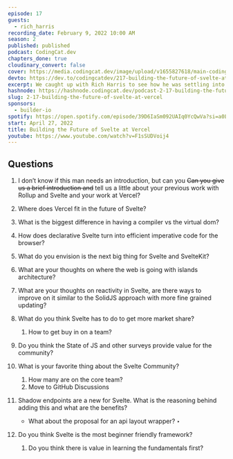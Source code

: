 ```yaml
---
episode: 17
guests:
  - rich_harris
recording_date: February 9, 2022 10:00 AM
season: 2
published: published
podcast: CodingCat.dev
chapters_done: true
cloudinary_convert: false
cover: https://media.codingcat.dev/image/upload/v1655827618/main-codingcatdev-photo/Building_the_Future_of_Svelte_at_Vercel.jpg
devto: https://dev.to/codingcatdev/217-building-the-future-of-svelte-at-vercel-53ok
excerpt: We caught up with Rich Harris to see how he was settling into his new role with Vercel and what is next for Svelte.
hashnode: https://hashnode.codingcat.dev/podcast-2-17-building-the-future-of-svelte-at-vercel
slug: 2-17-building-the-future-of-svelte-at-vercel
sponsors:
  - builder-io
spotify: https://open.spotify.com/episode/39D6IaSm092UAIq0YcQwVa?si=a0LWbNeuTVOh5_DL1BlNJQ
start: April 27, 2022
title: Building the Future of Svelte at Vercel
youtube: https://www.youtube.com/watch?v=F1sSUDVoij4
---
```


## Questions

1. I don’t know if this man needs an introduction, but can you
   ~~Can you give us a brief introduction and~~ tell us a little about your previous work with Rollup and Svelte and your work at Vercel?
2. Where does Vercel fit in the future of Svelte?
3. What is the biggest difference in having a compiler vs the virtual dom?
4. How does declarative Svelte turn into efficient imperative code for the browser?
5. What do you envision is the next big thing for Svelte and SvelteKit?
6. What are your thoughts on where the web is going with islands architecture?
7. What are your thoughts on reactivity in Svelte, are there ways to improve on it similar to the SolidJS approach with more fine grained updating?
8. What do you think Svelte has to do to get more market share?
   1. How to get buy in on a team?
9. Do you think the State of JS and other surveys provide value for the community?
10. What is your favorite thing about the Svelte Community?
    1. How many are on the core team?
    2. Move to GitHub Discussions
11. Shadow endpoints are a new for Svelte. What is the reasoning behind adding this and what are the benefits?

    - What about the proposal for an api layout wrapper? ‣

12. Do you think Svelte is the most beginner friendly framework?
    1. Do you think there is value in learning the fundamentals first?
